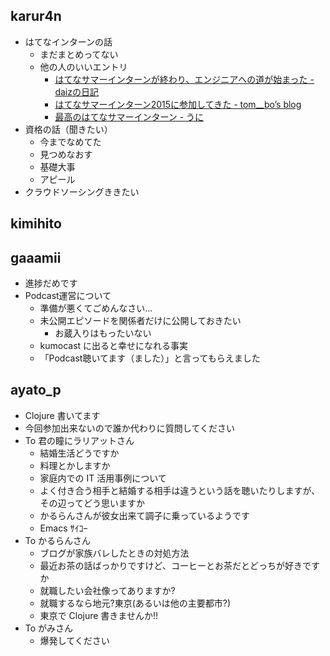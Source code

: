## karur4n

- はてなインターンの話
  - まだまとめってない
  - 他の人のいいエントリ
    - [はてなサマーインターンが終わり、エンジニアへの道が始まった - daizの日記](http://daiiz.hatenablog.com/entry/2015/09/11/101815)
    - [はてなサマーインターン2015に参加してきた - tom__bo’s blog](http://tombo2.hatenablog.com/entry/2015/09/07/023655)
    - [最高のはてなサマーインターン - うに](http://leptont.hatenablog.jp/entry/hatenaintern2015)
- 資格の話（聞きたい）
  - 今までなめてた
  - 見つめなおす
  - 基礎大事
  - アピール
- クラウドソーシングききたい

## kimihito

## gaaamii
- 進捗だめです
- Podcast運営について
  - 準備が悪くてごめんなさい...
  - 未公開エピソードを関係者だけに公開しておきたい
    - お蔵入りはもったいない
  - kumocast に出ると幸せになれる事実
  - 「Podcast聴いてます（ました）」と言ってもらえました

## ayato_p
- Clojure 書いてます
- 今回参加出来ないので誰か代わりに質問してください
- To 君の瞳にラリアットさん
  - 結婚生活どうですか
  - 料理とかしますか
  - 家庭内での IT 活用事例について
  - よく付き合う相手と結婚する相手は違うという話を聴いたりしますが、その辺ってどう思いますか
  - かるらんさんが彼女出来て調子に乗っているようです
  - Emacs ｻｲｺｰ
- To かるらんさん
  - ブログが家族バレしたときの対処方法
  - 最近お茶の話ばっかりですけど、コーヒーとお茶だとどっちが好きですか
  - 就職したい会社像ってありますか?
  - 就職するなら地元?東京(あるいは他の主要都市?)
  - 東京で Clojure 書きませんか!!
- To がみさん
  - 爆発してください
